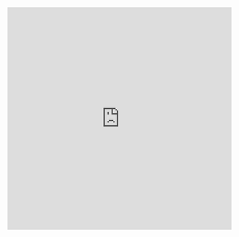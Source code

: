 <div class="card" style="max-width: 640px;">

<iframe width="100%" height="500" frameborder="0"
  id="observable-iframe"
  src="https://observablehq.com/embed/f777e930c0aec7f8?cell=*&api_key=6184202a35d346d61eae2298a5663b7b87d01d0c">
  style="width: 100%; border: none; min-height: 600px; overflow: hidden;"
  scrolling="no"
</iframe>
</div>

<script src="https://unpkg.com/iframe-resizer@4.3.2/js/iframeResizer.min.js"></script>
<script>
  iFrameResize({
    checkOrigin: false,
    log: false,
    heightCalculationMethod: 'max', // pokušaj i 'lowestElement' ako treba
    resizeFrom: 'child',
    warningTimeout: 10000
  }, '#observable-iframe');
</script>

